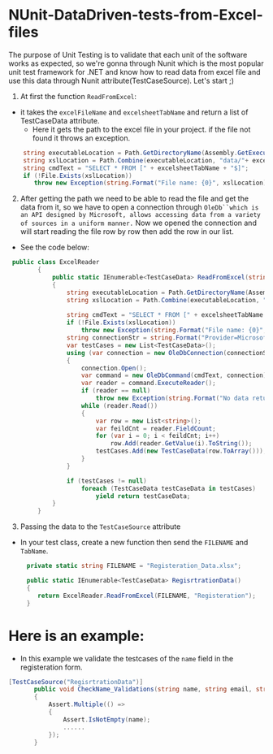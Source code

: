 # NUnit-DataDriven-tests-from-Excel-files

The purpose of Unit Testing is to validate that each unit of the software works as expected, so we're gonna through Nunit which is the most popular unit test framework for .NET and know how to read data from excel file and use this data through Nunit attribute(TestCaseSource). Let's start ;)

  1) At first the function `ReadFromExcel`:
   - it takes the `excelFileName` and `excelsheetTabName` and return a list of TestCaseData attribute. 
     - Here it gets the path to the excel file in your project. if the file not found it throws an exception. 
 ```c#
     string executableLocation = Path.GetDirectoryName(Assembly.GetExecutingAssembly().Location);
     string xslLocation = Path.Combine(executableLocation, "data/"+ excelFileName);    
     string cmdText = "SELECT * FROM [" + excelsheetTabName + "$]";
     if (!File.Exists(xslLocation))
        throw new Exception(string.Format("File name: {0}", xslLocation), new FileNotFoundException());
```                
  2) After getting the path we need to be able to read the file and get the data from it, so we have to open a connection through `OleDb``which is an API designed by Microsoft, allows accessing data from a variety of sources in a uniform manner.` Now we opened the connection and will start reading the file row by row then add the row in our list.
  - See the code below: 
  
```c#
 public class ExcelReader
        {
            public static IEnumerable<TestCaseData> ReadFromExcel(string excelFileName, string excelsheetTabName)
            {     
                string executableLocation = Path.GetDirectoryName(Assembly.GetExecutingAssembly().Location);
                string xslLocation = Path.Combine(executableLocation, "data/"+ excelFileName);
        
                string cmdText = "SELECT * FROM [" + excelsheetTabName + "$]";
                if (!File.Exists(xslLocation))
                    throw new Exception(string.Format("File name: {0}", xslLocation), new FileNotFoundException());
                string connectionStr = string.Format("Provider=Microsoft.ACE.OLEDB.12.0;Data Source={0};Extended Properties=\"Excel 12.0 Xml;HDR=YES\";", xslLocation);
                var testCases = new List<TestCaseData>();
                using (var connection = new OleDbConnection(connectionStr))
                {
                    connection.Open();
                    var command = new OleDbCommand(cmdText, connection);
                    var reader = command.ExecuteReader();
                    if (reader == null)
                        throw new Exception(string.Format("No data return from file, file name:{0}", xslLocation));
                    while (reader.Read())
                    {
                        var row = new List<string>();
                        var feildCnt = reader.FieldCount;
                        for (var i = 0; i < feildCnt; i++)
                            row.Add(reader.GetValue(i).ToString());
                        testCases.Add(new TestCaseData(row.ToArray()));
                    }
                }

                if (testCases != null)
                    foreach (TestCaseData testCaseData in testCases)
                        yield return testCaseData;            
            }
        }    
```
  3) Passing the data to the `TestCaseSource` attribute
  - In your test class, create a new function then send the `FILENAME` and `TabName`.
```c# 
     private static string FILENAME = "Registeration_Data.xlsx";

     public static IEnumerable<TestCaseData> RegisrtrationData()
     {
        return ExcelReader.ReadFromExcel(FILENAME, "Registeration");
     }
```
 # Here is an example:
  - In this example we validate the testcases of the `name` field in the registeration form. 
 ```c#
 [TestCaseSource("RegisrtrationData")]
        public void CheckName_Validations(string name, string email, string phone, string password)
        {
            Assert.Multiple(() =>
            {
                Assert.IsNotEmpty(name);
                ......
            });      
        }
 
 ```
 
  
